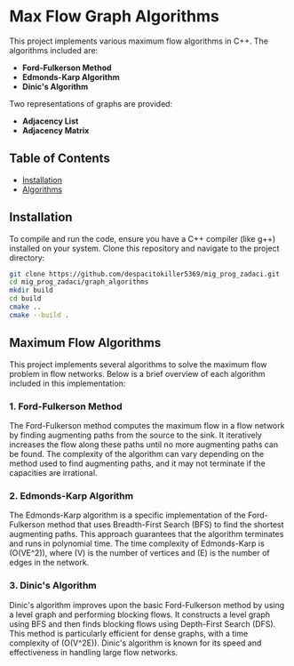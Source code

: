 # Max Flow Graph Algorithms

This project implements various maximum flow algorithms in C++. The algorithms included are:

- **Ford-Fulkerson Method**
- **Edmonds-Karp Algorithm**
- **Dinic's Algorithm**

Two representations of graphs are provided:

- **Adjacency List**
- **Adjacency Matrix**

## Table of Contents

- [Installation](#installation)
- [Algorithms](#algorithms)


## Installation

To compile and run the code, ensure you have a C++ compiler (like g++) installed on your system. Clone this repository and navigate to the project directory:

```bash
git clone https://github.com/despacitokiller5369/mig_prog_zadaci.git
cd mig_prog_zadaci/graph_algorithms
mkdir build
cd build
cmake ..
cmake --build .
```

## Maximum Flow Algorithms

This project implements several algorithms to solve the maximum flow problem in flow networks. Below is a brief overview of each algorithm included in this implementation:

### 1. Ford-Fulkerson Method
The Ford-Fulkerson method computes the maximum flow in a flow network by finding augmenting paths from the source to the sink. It iteratively increases the flow along these paths until no more augmenting paths can be found. The complexity of the algorithm can vary depending on the method used to find augmenting paths, and it may not terminate if the capacities are irrational.

### 2. Edmonds-Karp Algorithm
The Edmonds-Karp algorithm is a specific implementation of the Ford-Fulkerson method that uses Breadth-First Search (BFS) to find the shortest augmenting paths. This approach guarantees that the algorithm terminates and runs in polynomial time. The time complexity of Edmonds-Karp is \(O(VE^2)\), where \(V\) is the number of vertices and \(E\) is the number of edges in the network.

### 3. Dinic's Algorithm
Dinic's algorithm improves upon the basic Ford-Fulkerson method by using a level graph and performing blocking flows. It constructs a level graph using BFS and then finds blocking flows using Depth-First Search (DFS). This method is particularly efficient for dense graphs, with a time complexity of \(O(V^2E)\). Dinic's algorithm is known for its speed and effectiveness in handling large flow networks.
